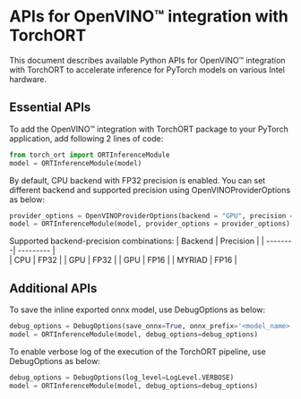 # APIs for OpenVINO™ integration with TorchORT

This document describes available Python APIs for OpenVINO™ integration with TorchORT to accelerate inference for PyTorch models on various Intel hardware.

## Essential APIs

To add the OpenVINO™ integration with TorchORT package to your PyTorch application, add following 2 lines of code:

```python
from torch_ort import ORTInferenceModule
model = ORTInferenceModule(model)
```

By default, CPU backend with FP32 precision is enabled. You can set different backend and supported precision using OpenVINOProviderOptions as below:

```python
provider_options = OpenVINOProviderOptions(backend = "GPU", precision = "FP16")
model = ORTInferenceModule(model, provider_options = provider_options)
```
Supported backend-precision combinations:
| Backend | Precision |
| --------| --------- |  
|   CPU   |    FP32   |
|   GPU   |    FP32   |
|   GPU   |    FP16   |
|  MYRIAD |    FP16   |

## Additional APIs

To save the inline exported onnx model, use DebugOptions as below:

```python
debug_options = DebugOptions(save_onnx=True, onnx_prefix='<model_name>')
model = ORTInferenceModule(model, debug_options=debug_options)
```

To enable verbose log of the execution of the TorchORT pipeline, use DebugOptions as below:

```python
debug_options = DebugOptions(log_level=LogLevel.VERBOSE)
model = ORTInferenceModule(model, debug_options=debug_options)
```
